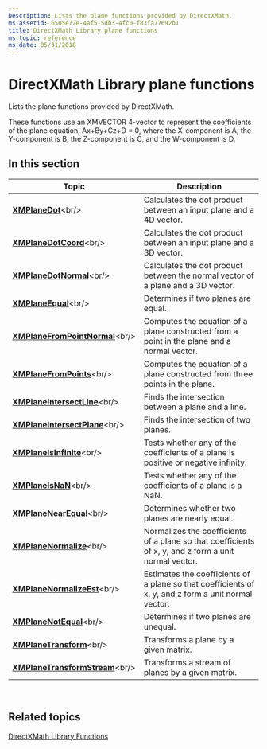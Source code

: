 ```yaml
---
Description: Lists the plane functions provided by DirectXMath.
ms.assetid: 6505e72e-4af5-5db3-4fc0-f83fa77692b1
title: DirectXMath Library plane functions
ms.topic: reference
ms.date: 05/31/2018
---
```


# DirectXMath Library plane functions

Lists the plane functions provided by DirectXMath.

These functions use an XMVECTOR 4-vector to represent the coefficients of the plane equation, Ax+By+Cz+D = 0, where the X-component is A, the Y-component is B, the Z-component is C, and the W-component is D.

## In this section



| Topic                                                               | Description                                                                                                      |
|---------------------------------------------------------------------|------------------------------------------------------------------------------------------------------------------|
| [**XMPlaneDot**](https://msdn.microsoft.com/library/Ee420137(v=VS.85).aspx)<br/>                         | Calculates the dot product between an input plane and a 4D vector.<br/>                                    |
| [**XMPlaneDotCoord**](https://msdn.microsoft.com/library/Ee420138(v=VS.85).aspx)<br/>               | Calculates the dot product between an input plane and a 3D vector.<br/>                                    |
| [**XMPlaneDotNormal**](https://msdn.microsoft.com/library/Ee420139(v=VS.85).aspx)<br/>             | Calculates the dot product between the normal vector of a plane and a 3D vector.<br/>                      |
| [**XMPlaneEqual**](https://msdn.microsoft.com/library/Ee420140(v=VS.85).aspx)<br/>                     | Determines if two planes are equal.<br/>                                                                   |
| [**XMPlaneFromPointNormal**](https://msdn.microsoft.com/library/Ee420141(v=VS.85).aspx)<br/> | Computes the equation of a plane constructed from a point in the plane and a normal vector.<br/>           |
| [**XMPlaneFromPoints**](https://msdn.microsoft.com/library/Ee420142(v=VS.85).aspx)<br/>           | Computes the equation of a plane constructed from three points in the plane.<br/>                          |
| [**XMPlaneIntersectLine**](https://msdn.microsoft.com/library/Ee420143(v=VS.85).aspx)<br/>     | Finds the intersection between a plane and a line.<br/>                                                    |
| [**XMPlaneIntersectPlane**](https://msdn.microsoft.com/library/Ee420144(v=VS.85).aspx)<br/>   | Finds the intersection of two planes.<br/>                                                                 |
| [**XMPlaneIsInfinite**](https://msdn.microsoft.com/library/Ee420145(v=VS.85).aspx)<br/>           | Tests whether any of the coefficients of a plane is positive or negative infinity.<br/>                    |
| [**XMPlaneIsNaN**](https://msdn.microsoft.com/library/Ee420146(v=VS.85).aspx)<br/>                     | Tests whether any of the coefficients of a plane is a NaN.<br/>                                            |
| [**XMPlaneNearEqual**](https://msdn.microsoft.com/library/Ee420147(v=VS.85).aspx)<br/>             | Determines whether two planes are nearly equal.<br/>                                                       |
| [**XMPlaneNormalize**](https://msdn.microsoft.com/library/Ee420148(v=VS.85).aspx)<br/>             | Normalizes the coefficients of a plane so that coefficients of x, y, and z form a unit normal vector.<br/> |
| [**XMPlaneNormalizeEst**](https://msdn.microsoft.com/library/Ee420149(v=VS.85).aspx)<br/>       | Estimates the coefficients of a plane so that coefficients of x, y, and z form a unit normal vector.<br/>  |
| [**XMPlaneNotEqual**](https://msdn.microsoft.com/library/Ee420150(v=VS.85).aspx)<br/>               | Determines if two planes are unequal.<br/>                                                                 |
| [**XMPlaneTransform**](https://msdn.microsoft.com/library/Ee420151(v=VS.85).aspx)<br/>             | Transforms a plane by a given matrix.<br/>                                                                 |
| [**XMPlaneTransformStream**](https://msdn.microsoft.com/library/Hh404689(v=VS.85).aspx)<br/> | Transforms a stream of planes by a given matrix.<br/>                                                      |



 

## Related topics

<dl> <dt>

[DirectXMath Library Functions](ovw-xnamath-reference-functions.md)
</dt> </dl>

 

 




